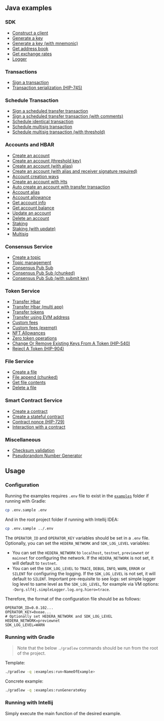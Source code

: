## Java examples

### SDK

* [Construct a client](../examples/src/main/java/org/hiero/sdk/examples/ConstructClientExample.java)
* [Generate a key](../examples/src/main/java/org/hiero/sdk/examples/GenerateKeyExample.java)
* [Generate a key (with mnemonic)](../examples/src/main/java/org/hiero/sdk/examples/GenerateKeyWithMnemonicExample.java)
* [Get address book](../examples/src/main/java/org/hiero/sdk/examples/GetAddressBookExample.java)
* [Get exchange rates](../examples/src/main/java/org/hiero/sdk/examples/GetExchangeRatesExample.java)
* [Logger](../examples/src/main/java/org/hiero/sdk/examples/LoggerFunctionalitiesExample.java)

### Transactions

* [Sign a transaction](../examples/src/main/java/org/hiero/sdk/examples/SignTransactionExample.java)
* [Transaction serialization (HIP-745)](../examples/src/main/java/org/hiero/sdk/examples/TransactionSerializationExample.java)

### Schedule Transaction

* [Sign a scheduled transfer transaction](../examples/src/main/java/org/hiero/sdk/examples/ScheduleExample.java)
* [Sign a scheduled transfer transaction (with comments)](../examples/src/main/java/org/hiero/sdk/examples/ScheduledTransferExample.java)
* [Schedule identical transaction](../examples/src/main/java/org/hiero/sdk/examples/ScheduleIdenticalTransactionExample.java)
* [Schedule multisig transaction](../examples/src/main/java/org/hiero/sdk/examples/ScheduleMultiSigTransactionExample.java)
* [Schedule multisig transaction (with threshold)](../examples/src/main/java/org/hiero/sdk/examples/ScheduledTransactionMultiSigThresholdExample.java)

### Accounts and HBAR

* [Create an account](../examples/src/main/java/org/hiero/sdk/examples/CreateAccountExample.java)
* [Create an account (threshold key)](../examples/src/main/java/org/hiero/sdk/examples/CreateAccountThresholdKeyExample.java)
* [Create an account (with alias)](../examples/src/main/java/org/hiero/sdk/examples/CreateAccountWithAliasExample.java)
* [Create an account (with alias and receiver signature required)](../examples/src/main/java/org/hiero/sdk/examples/CreateAccountWithAliasAndReceiverSignatureRequiredExample.java)
* [Account creation ways](../examples/src/main/java/org/hiero/sdk/examples/AccountCreationWaysExample.java)
* [Create an account with Hts](../examples/src/main/java/org/hiero/sdk/examples/AccountCreateWithHtsExample.java)
* [Auto create an account with transfer transaction](../examples/src/main/java/org/hiero/sdk/examples/AutoCreateAccountTransferTransactionExample.java)
* [Account alias](../examples/src/main/java/org/hiero/sdk/examples/AccountAliasExample.java)
* [Account allowance](../examples/src/main/java/org/hiero/sdk/examples/AccountAllowanceExample.java)
* [Get account info](../examples/src/main/java/org/hiero/sdk/examples/GetAccountInfoExample.java)
* [Get account balance](../examples/src/main/java/org/hiero/sdk/examples/GetAccountBalanceExample.java)
* [Update an account](../examples/src/main/java/org/hiero/sdk/examples/UpdateAccountPublicKeyExample.java)
* [Delete an account](../examples/src/main/java/org/hiero/sdk/examples/DeleteAccountExample.java)
* [Staking](../examples/src/main/java/org/hiero/sdk/examples/StakingExample.java)
* [Staking (with update)](../examples/src/main/java/org/hiero/sdk/examples/StakingWithUpdateExample.java)
* [Multisig](../examples/src/main/java/org/hiero/sdk/examples/MultiSigOfflineExample.java)

### Consensus Service

* [Create a topic](../examples/src/main/java/org/hiero/sdk/examples/CreateTopicExample.java)
* [Topic management](../examples/src/main/java/org/hiero/sdk/examples/TopicWithAdminKeyExample.java)
* [Consensus Pub Sub](../examples/src/main/java/org/hiero/sdk/examples/ConsensusPubSubExample.java)
* [Consensus Pub Sub (chunked)](../examples/src/main/java/org/hiero/sdk/examples/ConsensusPubSubChunkedExample.java)
* [Consensus Pub Sub (with submit key)](../examples/src/main/java/org/hiero/sdk/examples/ConsensusPubSubWithSubmitKeyExample.java)

### Token Service

* [Transfer Hbar](../examples/src/main/java/org/hiero/sdk/examples/TransferCryptoExample.java)
* [Transfer Hbar (multi app)](../examples/src/main/java/org/hiero/sdk/examples/MultiAppTransferExample.java)
* [Transfer tokens](../examples/src/main/java/org/hiero/sdk/examples/TransferTokensExample.java)
* [Transfer using EVM address](../examples/src/main/java/org/hiero/sdk/examples/TransferUsingEvmAddressExample.java)
* [Custom fees](../examples/src/main/java/org/hiero/sdk/examples/CustomFeesExample.java)
* [Custom fees (exempt)](../examples/src/main/java/org/hiero/sdk/examples/ExemptCustomFeesExample.java)
* [NFT Allowances](../examples/src/main/java/org/hiero/sdk/examples/NftAddRemoveAllowancesExample.java)
* [Zero token operations](../examples/src/main/java/org/hiero/sdk/examples/ZeroTokenOperationsExample.java)
* [Change Or Remove Existing Keys From A Token (HIP-540)](../examples/src/main/java/org/hiero/sdk/examples/ChangeRemoveTokenKeys.java)
* [Reject A Token (HIP-904)](../examples/src/main/java/org/hiero/sdk/examples/TokenRejectExample.java)

### File Service

* [Create a file](../examples/src/main/java/org/hiero/sdk/examples/CreateFileExample.java)
* [File append (chunked)](../examples/src/main/java/org/hiero/sdk/examples/FileAppendChunkedExample.java)
* [Get file contents](../examples/src/main/java/org/hiero/sdk/examples/GetFileContentsExample.java)
* [Delete a file](../examples/src/main/java/org/hiero/sdk/examples/DeleteFileExample.java)

### Smart Contract Service

* [Create a contract](../examples/src/main/java/org/hiero/sdk/examples/CreateSimpleContractExample.java)
* [Create a stateful contract](../examples/src/main/java/org/hiero/sdk/examples/CreateStatefulContractExample.java)
* [Contract nonce (HIP-729)](../examples/src/main/java/org/hiero/sdk/examples/ContractNoncesExample.java)
* [Interaction with a contract](../examples/src/main/java/org/hiero/sdk/examples/SolidityPrecompileExample.java)

### Miscellaneous

* [Checksum validation](../examples/src/main/java/org/hiero/sdk/examples/ValidateChecksumExample.java)
* [Pseudorandom Number Generator](../examples/src/main/java/org/hiero/sdk/examples/PrngExample.java)

## Usage

### Configuration

Running the examples requires `.env` file to exist in the [`examples`](.) folder if running with Gradle:

```sh
cp .env.sample .env
```

And in the root project folder if running with Intellij IDEA:

```sh
cp .env.sample ../.env
```

The `OPERATOR_ID` and `OPERATOR_KEY` variables should be set in a `.env` file.
Optionally, you can set the `HEDERA_NETWORK` and `SDK_LOG_LEVEL` variables:
- You can set the `HEDERA_NETWORK` to `localhost`, `testnet`, `previewnet` or `mainnet`
for configuring the network. If the `HEDERA_NETWORK` is not set, it will default to `testnet`.
- You can set the `SDK_LOG_LEVEL` to `TRACE`, `DEBUG`, `INFO`, `WARN`, `ERROR` or `SILENT`
for configuring the logging. If the `SDK_LOG_LEVEL` is not set, it will default to `SILENT`.
Important pre-requisite to see logs: set simple logger log level to same level as the `SDK_LOG_LEVEL`,
for example via VM options: `-Dorg.slf4j.simpleLogger.log.org.hiero=trace`.

Therefore, the format of the configuration file should be as follows:

```.properties
OPERATOR_ID=0.0.102...
OPERATOR_KEY=0xeae...
# Optionally set HEDERA_NETWORK and SDK_LOG_LEVEL
HEDERA_NETWORK=previewnet
SDK_LOG_LEVEL=WARN
```

### Running with Gradle

> Note that the below `./gradlew` commands should be run from the root of the project.

Template:

```sh
./gradlew -q :examples:run<NameOfExample>
```

Concrete example:

```sh
./gradlew -q :examples:runGenerateKey
```

### Running with Intellij

Simply execute the main function of the desired example.
